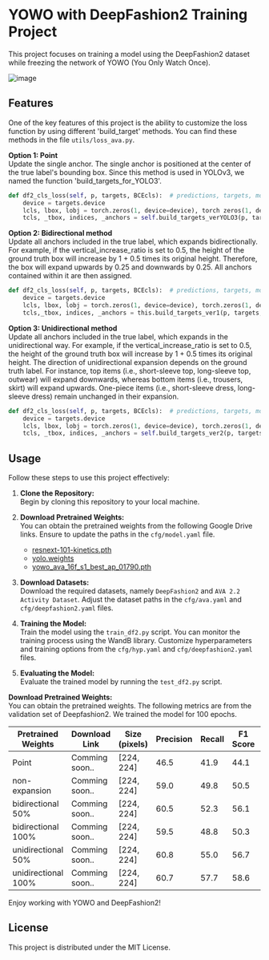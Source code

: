 # YOWO with DeepFashion2 Training Project

This project focuses on training a model using the DeepFashion2 dataset while freezing the network of YOWO (You Only Watch Once).

![image](https://github.com/JJaewon7210/AVA_DF2_Compare1/assets/96426723/bab7f689-58a4-4956-8024-35a95f3a590b)


## Features  

One of the key features of this project is the ability to customize the loss function by using different 'build_target' methods. You can find these methods in the file `utils/loss_ava.py`.

**Option 1: Point**   
Update the single anchor. The single anchor is positioned at the center of the true label's bounding box. Since this method is used in YOLOv3, we named the function 'build_targets_for_YOLO3'.

```python
def df2_cls_loss(self, p, targets, BCEcls):  # predictions, targets, model
    device = targets.device
    lcls, lbox, lobj = torch.zeros(1, device=device), torch zeros(1, device=device), torch.zeros(1, device=device)
    tcls, _tbox, indices, _anchors = self.build_targets_verYOLO3(p, targets)  # 1. Anchor assignment: point
```

**Option 2: Bidirectional method**   
Update all anchors included in the true label, which expands bidirectionally. For example, if the vertical_increase_ratio is set to 0.5, the height of the ground truth box will increase by 1 + 0.5 times its original height. Therefore, the box will expand upwards by 0.25 and downwards by 0.25. All anchors contained within it are then assigned.


```python
def df2_cls_loss(self, p, targets, BCEcls):  # predictions, targets, model
    device = targets.device
    lcls, lbox, lobj = torch.zeros(1, device=device), torch.zeros(1, device=device), torch.zeros(1, device=device)
    tcls,_tbox, indices, _anchors = this.build_targets_ver1(p, targets, cls_target=True)  # targets
```

**Option 3: Unidirectional method**   
Update all anchors included in the true label, which expands in the unidirectional way. For example, if the vertical_increase_ratio is set to 0.5, the height of the ground truth box will increase by 1 + 0.5 times its original height. The direction of unidirectional expansion depends on the ground truth label. For instance, top items (i.e., short-sleeve top, long-sleeve top, outwear) will expand downwards, whereas bottom items (i.e., trousers, skirt) will expand upwards. One-piece items (i.e., short-sleeve dress, long-sleeve dress) remain unchanged in their expansion.


```python
def df2_cls_loss(self, p, targets, BCEcls):  # predictions, targets, model
    device = targets.device
    lcls, lbox, lobj = torch.zeros(1, device=device), torch.zeros(1, device=device), torch.zeros(1, device=device)
    tcls, _tbox, indices, _anchors = self.build_targets_ver2(p, targets, cls_target=True, vertical_increase_ratio=0.5)  # 3. Anchor assignment: bidirectional

```

Usage
-----

Follow these steps to use this project effectively:  

1. **Clone the Repository:**  
   Begin by cloning this repository to your local machine.

2.  **Download Pretrained Weights:**  
   You can obtain the pretrained weights from the following Google Drive links. Ensure to update the paths in the `cfg/model.yaml` file.
    
    *   [resnext-101-kinetics.pth](https://drive.google.com/file/d/1633UbpB0UA73vuinYv19VZHNOY_825Vy/view?usp=sharing)
    *   [yolo.weights](https://drive.google.com/file/d/1lTNhAmaCm10W-uoCvdNsKSaEGoPBnHse/view?usp=sharing)
    *   [yowo_ava_16f_s1_best_ap_01790.pth](https://drive.google.com/file/d/1nk2Jkym3HCOP1ZIdZrvOgoZQYE8tivoB/view?usp=sharing)

3. **Download Datasets:**  
   Download the required datasets, namely `DeepFashion2` and `AVA 2.2 Activity Dataset`. Adjust the dataset paths in the `cfg/ava.yaml` and `cfg/deepfashion2.yaml` files.

4. **Training the Model:**  
   Train the model using the `train_df2.py` script. You can monitor the training process using the WandB library. Customize hyperparameters and training options from the `cfg/hyp.yaml` and `cfg/deepfashion2.yaml` files.

5. **Evaluating the Model:**  
   Evaluate the trained model by running the `test_df2.py` script.

**Download Pretrained Weights:**   
You can obtain the pretrained weights. The following metrics are from the validation set of Deepfashion2.
We trained the model for 100 epochs.

   | Pretrained Weights | Download Link | Size (pixels) | Precision | Recall | F1 Score | mAP(50) |
   | ------------------ | ------------- | ------------- | ------- | ---------- | --------- | ------ |
   | Point  | Comming soon.. | [224, 224] | 46.5 | 41.9 | 44.1 | 30.1 |
   | non-expansion  | Comming soon.. | [224, 224] | 59.0 | 49.8 | 50.5 | 39.0 |
   | bidirectional 50% | Comming soon.. | [224, 224] | 60.5 | 52.3 | 56.1 | 41.2 |
   | bidirectional 100%  | Comming soon.. | [224, 224] | 59.5 | 48.8 | 50.3 | 38.9 |
   | unidirectional 50% | Comming soon.. | [224, 224] | 60.8 | 55.0 | 56.7 | 43.3 |
   | unidirectional 100%  | Comming soon.. | [224, 224] | 60.7 | 57.7 | 58.6 | 45.0 |

  
Enjoy working with YOWO and DeepFashion2!

License
-------

This project is distributed under the MIT License.
